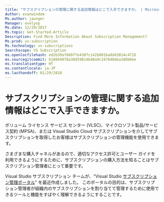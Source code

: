 ```yaml
---
title: "サブスクリプションの管理に関する追加情報はどこで入手できますか。 | Microsoft Docs"
Author: evanwindom
Ms.author: jaunger
Manager: evelynp
Ms.date: 12/29/2017
Ms.topic: Get-Started-Article
Description: Find More Information About Subscription Management?
Ms.prod: vs-subscription
Ms.technology: vs-subscriptions
Searchscope: VS Subscription
ms.openlocfilehash: ed2b39a7660f7e4307c142b801ba8d43014c4726
ms.sourcegitcommit: b18844078a30d59014b48a9c247848dea188b0ee
ms.translationtype: HT
ms.contentlocale: ja-JP
ms.lasthandoff: 01/29/2018
---
```

# <a name="where-can-i-find-more-information-about-subscription-management"></a>サブスクリプションの管理に関する追加情報はどこで入手できますか。

ボリューム ライセンス サービス センター (VLSC)、マイクロソフト製品/サービス契約 (MPSA)、または Visual Studio Cloud サブスクリプションを介してサブスクリプションを取得したお客様はサブスクリプションの管理機能を使用できます。  

さまざまな購入チャネルがあるので、適切なアクセス許可とユーザー ガイドを利用できるようにするために、サブスクリプションの購入方法を知ることはサブスクリプション管理者にとって重要です。 

Visual Studio サブスクリプション チームが、"Visual Studio [サブスクリプション管理ポータル](https://www.visualstudio.com/subscriptions-administration/)" を最近作成しました。  このポータルの目的は、サブスクリプション管理者が組織内のサブスクリプションを割り当てて管理するために使用できるツールと機能をすばやく理解できるようにすることです。 

